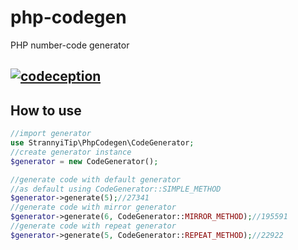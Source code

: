# php-codegen
PHP number-code generator

## [![codeception](https://github.com/strannyi-tip/php-codegen/actions/workflows/php.yml/badge.svg)](https://github.com/strannyi-tip/php-codegen/actions/workflows/php.yml)

## How to use

```php
//import generator
use StrannyiTip\PhpCodegen\CodeGenerator;
//create generator instance
$generator = new CodeGenerator();

//generate code with default generator
//as default using CodeGenerator::SIMPLE_METHOD
$generator->generate(5);//27341
//generate code with mirror generator
$generator->generate(6, CodeGenerator::MIRROR_METHOD);//195591
//generate code with repeat generator
$generator->generate(5, CodeGenerator::REPEAT_METHOD);//22922
```
